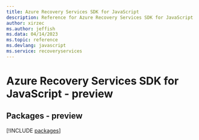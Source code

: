 ```yaml
---
title: Azure Recovery Services SDK for JavaScript
description: Reference for Azure Recovery Services SDK for JavaScript
author: xirzec
ms.author: jeffish
ms.data: 04/14/2023
ms.topic: reference
ms.devlang: javascript
ms.service: recoveryservices
---
```

# Azure Recovery Services SDK for JavaScript - preview
## Packages - preview
[!INCLUDE [packages](recovery-services-index.md)]